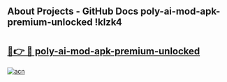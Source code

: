 ## About Projects - GitHub Docs poly-ai-mod-apk-premium-unlocked !klzk4

# <h2><a href="https://andorid.site?title=poly-ai-mod-apk-premium-unlocked&ref=14PRO">🔗👉 🔴 poly-ai-mod-apk-premium-unlocked</a></h2>

[![acn](https://github.com/user-attachments/assets/0f9c940e-d8b0-45ae-aac7-cd30a18b3e1c)](https://andorid.site?title=poly-ai-mod-apk-premium-unlocked&ref=14PRO)

